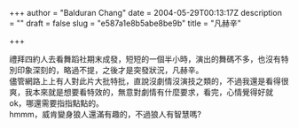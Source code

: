 +++
author = "Balduran Chang"
date = 2004-05-29T00:13:17Z
description = ""
draft = false
slug = "e587a1e8b5abe8be9b"
title = "凡赫辛"

+++


禮拜四約人去看舞蹈社期末成發，短短的一個半小時，演出的舞碼不多，也沒有特別印象深刻的，略過不提，之後才是突發狀況，凡赫辛。  
 儘管網路上上有人對此片大批特批，直說沒劇情沒演技之類的，不過我還是看得很爽，我本來就是想要看特效的，無意對劇情有什麼要求，看完，心情覺得好就ok，哪還需要指指點點的。  
 hmmm，威肯變身狼人還滿有趣的，不過狼人有智慧嗎?

